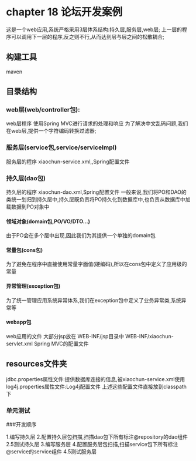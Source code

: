 # chapter 18 论坛开发案例

这是一个web应用,系统严格采用3层体系结构:持久层,服务层,web层;
上一层的程序可以调用下一层的程序,反之则不行,从而达到层与层之间的松散耦合;

## 构建工具

maven

## 目录结构

### web层(web/controller包):
web层程序
使用Spring MVC进行请求的处理和响应
为了解决中文乱码问题,我们在web层,提供一个字符编码转换过滤器;

### 服务层(service包,service/serviceImpl)
服务层的程序
xiaochun-service.xml,,Spring配置文件

### 持久层(dao包)
持久层的程序
xiaochun-dao.xml,Spring配置文件
一般来说,我们将PO和DAO的类统一划归到持久层中,持久层既负责将PO持久化到数据库中,也负责从数据库中加载数据到PO对象中

#### 领域对象(domain包,PO/VO/DTO...)
由于PO会在多个层中出现,因此我们为其提供一个单独的domain包

#### 常量包(cons包)
为了避免在程序中直接使用常量字面值(硬编码),所以在cons包中定义了应用级的常量

#### 异常管理(exception包)
为了统一管理应用系统异常体系,我们在exception包中定义了业务异常类,系统异常等

#### webapp包
web应用的文件
大部分jsp放在 WEB-INF/jsp目录中
WEB-INF/xiaochun-servlet.xml    Spring MVC的配置文件

## resources文件夹
jdbc.properties属性文件:提供数据库连接的信息,被xiaochun-service.xml使用
log4j.properties属性文件:Log4j配置文件
上述这些配置文件直接放到classpath下


### 单元测试



###开发顺序

1.编写持久层
2.配置持久层包扫描,扫描dao包下所有标注@repository的dao组件
2.5测试持久层
3.编写服务层
4.配置服务层包扫描,扫描service包下所有标注@service的service组件
4.5测试服务层